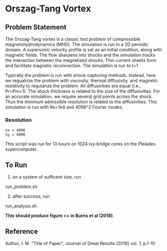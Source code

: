 # Orszag-Tang Vortex  #


## Problem Statement ##

The Orszag-Tang vortex is a classic test problem of compressible magnetohydrodynamics (MHD). The simulation is run in a 2D periodic domain. A supersonic velocity profile is set as an initial condition, along with magnetic fields. The flow sharpens into shocks and the simulation tracks the interaction between the magnetized shocks. Thin current sheets form and facilitate magnetic reconnection. The simulation is run to t=1.

Typically the problem is run with shock-capturing methods. Instead, here we regualrize the problem with viscosity, thermal diffusivity, and magnetic resistivity to regularize the problem. All diffusivities are equal (i.e., Pr=Pm=1). The shock thickness is related to the size of the diffusivities. For an accurate simulation, we require several grid points across the shock. Thus the minimum admissible resolution is related to the diffusivities. This simulation is run with Re=1e4 and 4096^2 Fourier modes.

### Resolution ###

```
nx = 4096
ny = 4096
```

This script was run for 13 hours on 1024 ivy-bridge cores on the Pleiades supercomputer.

## To Run ##

1. on a system of sufficent size, run 

run_problem.sh

2. after success, run 

run_analysis.sh

**This should produce figure <<X>> in Burns et al (2018).**

## Reference ##

Author, I. M. "Title of Paper", Journal of Great Results (2018) vol. 1, p.1-10


